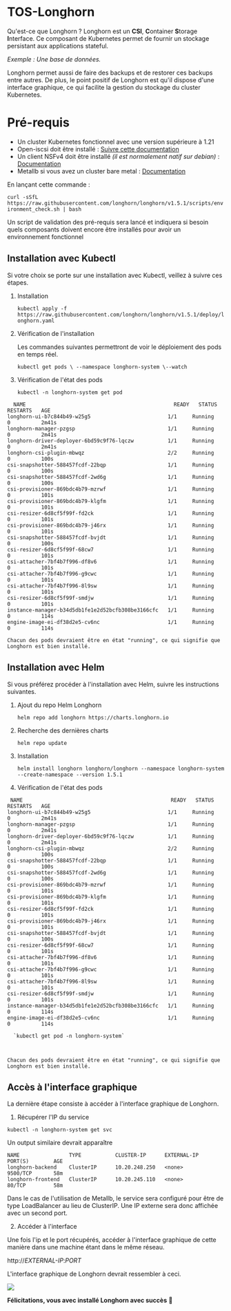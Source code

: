 # TOS-Longhorn

Qu'est-ce que Longhorn ? Longhorn est un **CSI**, **C**ontainer **S**torage **I**nterface. Ce composant de Kubernetes permet de fournir un stockage persistant aux applications stateful. 

*Exemple : Une base de données.*

Longhorn permet aussi de faire des backups et de restorer ces backups entre autres.
De plus, le point positif de Longhorn est  qu'il dispose d'une interface graphique, ce qui facilite la gestion du stockage du cluster Kubernetes.


# Pré-requis

 - Un cluster Kubernetes fonctionnel avec une version supérieure à 1.21
 - Open-iscsi doit être installé  : [Suivre cette documentation](https://longhorn.io/docs/1.5.1/deploy/install/#installing-open-iscsi)
 - Un client NSFv4 doit être installé *(il est normalement natif sur debian)* : [Documentation](https://longhorn.io/docs/1.5.1/deploy/install/#installing-nfsv4-client)
 - Metallb si vous avez un cluster bare metal : [Documentation](https://metallb.universe.tf/installation/)
 
 En lançant cette commande : 
 
 `curl -sSfL https://raw.githubusercontent.com/longhorn/longhorn/v1.5.1/scripts/environment_check.sh | bash`
 
 Un script de validation des pré-requis sera lancé et indiquera si besoin quels composants doivent encore être installés pour avoir un environnement fonctionnel


## Installation avec Kubectl

Si votre choix se porte sur une installation avec Kubectl, veillez à suivre ces étapes.

 1. Installation

    `kubectl apply -f https://raw.githubusercontent.com/longhorn/longhorn/v1.5.1/deploy/longhorn.yaml`

 2. Vérification de l'installation

	  Les commandes suivantes permettront de voir le déploiement des pods en temps réel.

    `kubectl get pods \
--namespace longhorn-system \--watch`

 3. Vérification de l'état des pods 

     `kubectl -n longhorn-system get pod`

```shell
  NAME                                                READY   STATUS    RESTARTS   AGE
longhorn-ui-b7c844b49-w25g5                         1/1     Running   0          2m41s
longhorn-manager-pzgsp                              1/1     Running   0          2m41s
longhorn-driver-deployer-6bd59c9f76-lqczw           1/1     Running   0          2m41s
longhorn-csi-plugin-mbwqz                           2/2     Running   0          100s
csi-snapshotter-588457fcdf-22bqp                    1/1     Running   0          100s
csi-snapshotter-588457fcdf-2wd6g                    1/1     Running   0          100s
csi-provisioner-869bdc4b79-mzrwf                    1/1     Running   0          101s
csi-provisioner-869bdc4b79-klgfm                    1/1     Running   0          101s
csi-resizer-6d8cf5f99f-fd2ck                        1/1     Running   0          101s
csi-provisioner-869bdc4b79-j46rx                    1/1     Running   0          101s
csi-snapshotter-588457fcdf-bvjdt                    1/1     Running   0          100s
csi-resizer-6d8cf5f99f-68cw7                        1/1     Running   0          101s
csi-attacher-7bf4b7f996-df8v6                       1/1     Running   0          101s
csi-attacher-7bf4b7f996-g9cwc                       1/1     Running   0          101s
csi-attacher-7bf4b7f996-8l9sw                       1/1     Running   0          101s
csi-resizer-6d8cf5f99f-smdjw                        1/1     Running   0          101s
instance-manager-b34d5db1fe1e2d52bcfb308be3166cfc   1/1     Running   0          114s
engine-image-ei-df38d2e5-cv6nc                      1/1     Running   0          114s
```

	Chacun des pods devraient être en état "running", ce qui signifie que Longhorn est bien installé.

## Installation avec Helm

Si vous préférez procéder à l'installation avec Helm, suivre les instructions suivantes.

 1. Ajout du repo Helm Longhorn

    `helm repo add longhorn https://charts.longhorn.io`

 2. Recherche des dernières charts

	   `helm repo update`

 3. Installation

	`helm install longhorn longhorn/longhorn --namespace longhorn-system --create-namespace --version 1.5.1`

 4. Vérification de l'état des pods

 ```shell
  NAME                                                READY   STATUS    RESTARTS   AGE
longhorn-ui-b7c844b49-w25g5                         1/1     Running   0          2m41s
longhorn-manager-pzgsp                              1/1     Running   0          2m41s
longhorn-driver-deployer-6bd59c9f76-lqczw           1/1     Running   0          2m41s
longhorn-csi-plugin-mbwqz                           2/2     Running   0          100s
csi-snapshotter-588457fcdf-22bqp                    1/1     Running   0          100s
csi-snapshotter-588457fcdf-2wd6g                    1/1     Running   0          100s
csi-provisioner-869bdc4b79-mzrwf                    1/1     Running   0          101s
csi-provisioner-869bdc4b79-klgfm                    1/1     Running   0          101s
csi-resizer-6d8cf5f99f-fd2ck                        1/1     Running   0          101s
csi-provisioner-869bdc4b79-j46rx                    1/1     Running   0          101s
csi-snapshotter-588457fcdf-bvjdt                    1/1     Running   0          100s
csi-resizer-6d8cf5f99f-68cw7                        1/1     Running   0          101s
csi-attacher-7bf4b7f996-df8v6                       1/1     Running   0          101s
csi-attacher-7bf4b7f996-g9cwc                       1/1     Running   0          101s
csi-attacher-7bf4b7f996-8l9sw                       1/1     Running   0          101s
csi-resizer-6d8cf5f99f-smdjw                        1/1     Running   0          101s
instance-manager-b34d5db1fe1e2d52bcfb308be3166cfc   1/1     Running   0          114s
engine-image-ei-df38d2e5-cv6nc                      1/1     Running   0          114s
```



	  `kubectl get pod -n longhorn-system`

	

	Chacun des pods devraient être en état "running", ce qui signifie que Longhorn est bien installé.




## Accès à l'interface graphique

 La dernière étape consiste à accéder à l'interface graphique de Longhorn.

 1. Récupérer l'IP du service

`kubectl -n longhorn-system get svc`

Un output similaire devrait apparaître

```shell
NAME                TYPE           CLUSTER-IP      EXTERNAL-IP      PORT(S)        AGE
longhorn-backend    ClusterIP      10.20.248.250   <none>           9500/TCP       58m
longhorn-frontend   ClusterIP      10.20.245.110   <none>           80/TCP         58m
```

Dans le cas de l'utilisation de Metallb, le service sera configuré pour être de type LoadBalancer au lieu de ClusterIP.
Une IP externe sera donc affichée avec un second port.

2. Accéder à l'interface

Une fois l'ip et le port récupérés, accéder à l'interface graphique de cette manière dans une machine étant dans le même réseau.

http://*EXTERNAL-IP*:*PORT*

L'interface graphique de Longhorn devrait ressembler à ceci.

![](https://longhorn.io/img/screenshots/getting-started/longhorn-ui.png)

**Félicitations, vous avec installé Longhorn avec succès**  🥳
